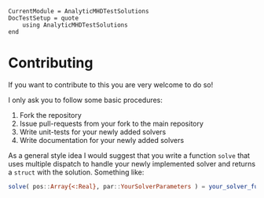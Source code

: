 ```@meta
CurrentModule = AnalyticMHDTestSolutions
DocTestSetup = quote
    using AnalyticMHDTestSolutions
end
```

# Contributing

If you want to contribute to this you are very welcome to do so!

I only ask you to follow some basic procedures:

1. Fork the repository
2. Issue pull-requests from your fork to the main repository
3. Write unit-tests for your newly added solvers
4. Write documentation for your newly added solvers

As a general style idea I would suggest that you write a function `solve` that uses multiple dispatch to handle your newly implemented solver and returns a `struct` with the solution. Something like:

```julia
solve( pos::Array{<:Real}, par::YourSolverParameters ) = your_solver_function( pos, par )
```
